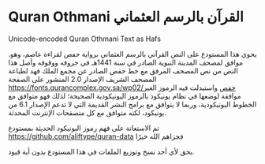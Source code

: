 # Quran Othmani القرآن بالرسم العثماني
Unicode-encoded Quran Othmani Text as Hafs 

.يحوي هذا المستودع على النص القرآني بالرسم العثماني برواية حفص لقراءة عاصم، وهو موافق لمصحف المدينة النبوية الصادر في سنة 1441هـ في حروفه ووقوفه
وأصل هذا النص من نص المصحف المرفق مع خط حفص الصادر عن مجمع الملك فهد لطباعة المصحف الشريف الإصدار 2.0 المنشور على الصفحة
https://fonts.qurancomplex.gov.sa/wp02/حفص
 واستبدلت فيه الرموز الغير موافقة لوضعها في نظام يونيكود بالرموز اليونيكودية الصحيحة؛ لذلك فهو متوافق مع الخطوط اليونيكودية، وربما لا يتوافق مع برامج النشر القديمة التي لا تدعم الإصدار 6.1 من يونيكود، لكنه متوافق مع كل متصفحات الإنترنت المحدثة.

تم الاستعانة على فهم رموز اليونيكود الحديثة بمستودع
 https://github.com/aliftype/quran-data
 فجزاهم الله خيرًا
 
 يحق لأي أحد نسخ وتوزيع الملفات في هذا المستودع بدون أية قيود.
